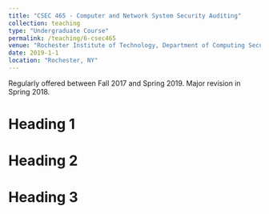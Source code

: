 ```yaml
---
title: "CSEC 465 - Computer and Network System Security Auditing"
collection: teaching
type: "Undergraduate Course"
permalink: /teaching/6-csec465
venue: "Rochester Institute of Technology, Department of Computing Security"
date: 2019-1-1
location: "Rochester, NY"
---
```


Regularly offered between Fall 2017 and Spring 2019. Major revision in Spring 2018.

Heading 1
======

Heading 2
======

Heading 3
======
